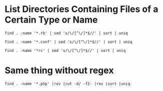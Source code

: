 # List Directories Containing Files of a Certain Type or Name

    find . -name '*.rb' | sed 's/\/[^\/]*$//' | sort | uniq

    find . -name '*.conf' | sed 's/\/[^\/]*$//' | sort | uniq

    find . -name '*rc' | sed 's/\/[^\/]*$//' | sort | uniq


# Same thing without regex

    find . -name '*.php' |rev |cut -d/ -f2- |rev |sort |uniq